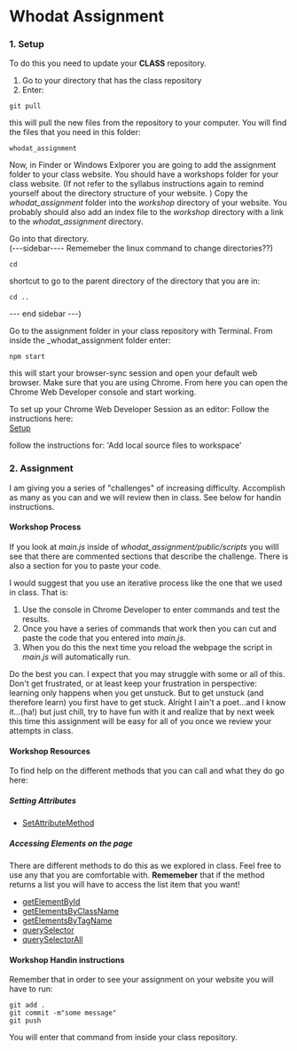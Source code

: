 # Whodat Assignment

### 1. Setup  
To do this you need to update your __CLASS__ repository.  
1. Go to your directory that has the class repository   
2. Enter:   

```
git pull
```

this will pull the new files from the repository to your computer. You will find the files that you need in this folder:


```
whodat_assignment
```

Now, in Finder or Windows Exlporer you are going to add the assignment folder to your class website. You should have a workshops folder for your class website. (If not refer to the syllabus instructions again to remind yourself about the directory structure of your website. ) Copy the _whodat\_assignment_ folder into the _workshop_ directory of your website. You probably should also add an index file to the _workshop_ directory with a link to the _whodat\_assignment_ directory.

Go into that directory.  
(---sidebar---- Rememeber the linux command to change directories??)

```
cd
```

shortcut to go to the parent directory of the directory that you are in:  

```
cd ..
```
--- end sidebar ---)


Go to the assignment folder in your class repository with Terminal. From inside the _whodat\_assignment folder enter:

```
npm start
```

this will start your browser-sync session and open your default web browser. Make sure that you are using Chrome. From here you can open the Chrome Web Developer console and start working.

To set up your Chrome Web Developer Session as an editor:
Follow the instructions here:  
[Setup](https://developer.chrome.com/devtools/docs/workspaces)

follow the instructions for: 'Add local source files to workspace'


### 2. Assignment
I am giving you a series of "challenges" of increasing difficulty. Accomplish as many as you can and we will review then in class. See below for handin instructions.

#### Workshop Process  
If you look at _main.js_ inside of _whodat\_assignment/public/scripts_ you willl see that there are commented sections that describe the challenge. There is also a section for you to paste your code.  

I would suggest that you use an iterative process like the one that we used in class. That is:

1. Use the console in Chrome Developer to enter commands and test the results.  
2. Once you have a series of commands that work then you can cut and paste the code that you entered into _main.js_.  
3. When you do this the next time you reload the webpage the script in _main.js_ will automatically run.  

Do the best you can. I expect that you may struggle with some or all of this. Don't get frustrated, or at least keep your frustration in perspective: learning only happens when you get unstuck. But to get unstuck (and therefore learn) you first have to get stuck. Alright I ain't a poet...and I know it...(ha!) but just chill, try to have fun with it and realize that by next week this time this assignment will be easy for all of you once we review your attempts in class.  


#### Workshop Resources
To find help on the different methods that you can call and what they do go here:  

##### Setting Attributes
* [SetAttributeMethod](https://developer.mozilla.org/en-US/docs/Web/API/Element/setAttribute)

##### Accessing Elements on the page
There are different methods to do this as we explored in class. Feel free to use any that you are comfortable with. __Rememeber__ that if the method returns a list you will have to access the list item that you want!  

* [getElementById](https://developer.mozilla.org/en-US/docs/Web/API/Document/getElementById)  
* [getElementsByClassName](https://developer.mozilla.org/en-US/docs/Web/API/Document/getElementsByClassName)  
* [getElementsByTagName](https://developer.mozilla.org/en-US/docs/Web/API/Document/getElementsByTagName)  
* [querySelector](https://developer.mozilla.org/en-US/docs/Web/API/Document/querySelector)  
* [querySelectorAll](https://developer.mozilla.org/en-US/docs/Web/API/Document/querySelectorAll)  


#### Workshop Handin instructions  
Remember that in order to see your assignment on your website you will have to run: 

```
git add .
git commit -m"some message"
git push
```

You will enter that command from inside your class repository.  

